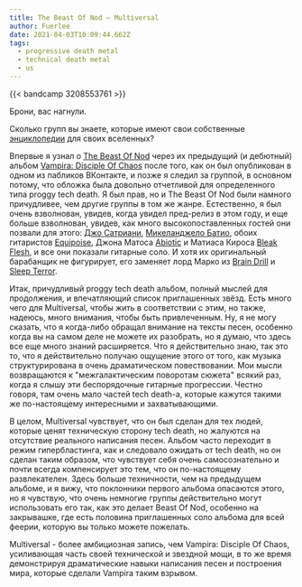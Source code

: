 ```yaml
---
title: The Beast Of Nod — Multiversal
author: Fuerlee
date: 2021-04-03T10:09:44.662Z
tags:
  - progressive death metal
  - technical death metal
  - us
---
```

{{< bandcamp 3208553761 >}}

Брони, вас нагнули.

Сколько групп вы знаете, которые имеют свои собственные [энциклопедии](https://www.thebeastofnod.com/encyclopedia) для своих вселенных?

Впервые я узнал о [The Beast Of Nod](https://www.metal-archives.com/bands/The_Beast_of_Nod/3540407342) через их предыдущий (и дебютный) альбом [Vampira: Disciple Of Chaos](https://thebeastofnod.bandcamp.com/album/vampira-disciple-of-chaos) после того, как он был опубликован в одном из пабликов ВКонтакте, и позже я следил за группой, в основном потому, что обложка была довольно отчетливой для определенного типа proggy tech death. Я был прав, но и The Beast Of Nod были намного причудливее, чем другие группы в том же жанре. Естественно, я был очень взволнован, увидев, когда увидел пред-релиз в этом году, и еще больше взволнован, увидев, как много высокопоставленных гостей они позвали для этого: [Джо Сатриани](https://www.metal-archives.com/artists/Joe_Satriani/8953), [Микеланджело Батио](https://www.metal-archives.com/bands/Michael_Angelo_Batio/10634), обоих гитаристов [Equipoise](https://www.metal-archives.com/bands/Equipoise/3540421313), Джона Матоса [Abiotic](https://www.metal-archives.com/bands/Abiotic/3540337137) и Матиаса Кироса [Bleak Flesh](https://www.metal-archives.com/bands/Bleak_Flesh/3540377842), и все они показали гитарные соло. И хотя их оригинальный барабанщик не фигурирует, его заменяет лорд Марко из [Brain Drill](https://www.metal-archives.com/bands/Brain_Drill/66715) и [Sleep Terror](https://www.metal-archives.com/bands/Sleep_Terror/5753).

Итак, причудливый proggy tech death альбом, полный мыслей для продолжения, и впечатляющий список приглашенных звёзд. Есть много чего для Multiversal, чтобы жить в соответствии с этим, но также, надеюсь, много внимания, чтобы быть привлеченным. Ну, я не могу сказать, что я когда-либо обращал внимание на тексты песен, особенно когда вы на самом деле не можете их разобрать, но я думаю, что здесь все еще много знаний расширяется. Что я действительно знаю, так это то, что я действительно получаю ощущение этого от того, как музыка структурирована в очень драматическом повествовании. Мои мысли возвращаются к "межгалактическим поворотам сюжета" всякий раз, когда я слышу эти беспорядочные гитарные прогрессии. Честно говоря, там очень мало частей tech death-а, которые кажутся такими же по-настоящему интересными и захватывающими.

В целом, Multiversal чувствует, что он был сделан для тех людей, которые ценят техническую сторону tech death, но жалуются на отсутствие реального написания песен. Альбом часто переходит в режим гипербластинга, как и следовало ожидать от tech death, но он сделан таким образом, что чувствует себя очень самосознательно и почти всегда компенсирует это тем, что он по-настоящему развлекателен. Здесь больше техничности, чем на предыдущем альбоме, и я вижу, что поклонники первого альбома опасаются этого, но я чувствую, что очень немногие группы действительно могут использовать его так, как это делает Beast Of Nod, особенно на закрывашке, где есть половина приглашенных соло альбома для всей феерии, которую вы только можете пожелать.

Multiversal - более амбициозная запись, чем Vampira: Disciple Of Chaos, усиливающая часть своей технической и звездной мощи, в то же время демонстрируя драматические навыки написания песен и построения мира, которые сделали Vampira таким взрывом.